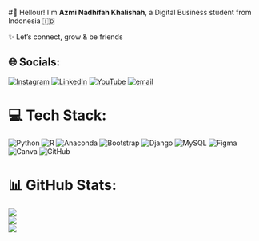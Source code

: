 #👋 Hellour!
I'm **Azmi Nadhifah Khalishah**, a Digital Business student from Indonesia 🇮🇩 

✨ Let’s connect, grow & be friends  <br>


## 🌐 Socials:
[![Instagram](https://img.shields.io/badge/Instagram-%23E4405F.svg?logo=Instagram&logoColor=white)](https://instagram.com/azmiiw._) [![LinkedIn](https://img.shields.io/badge/LinkedIn-%230077B5.svg?logo=linkedin&logoColor=white)](https://linkedin.com/in/azmi-nadhifah-khalishah) [![YouTube](https://img.shields.io/badge/YouTube-%23FF0000.svg?logo=YouTube&logoColor=white)](https://youtube.com/@ankhalishah01) [![email](https://img.shields.io/badge/Email-D14836?logo=gmail&logoColor=white)](mailto:ankhalishah01@gmail,com) 

# 💻 Tech Stack:
![Python](https://img.shields.io/badge/python-3670A0?style=for-the-badge&logo=python&logoColor=ffdd54) ![R](https://img.shields.io/badge/r-%23276DC3.svg?style=for-the-badge&logo=r&logoColor=white) ![Anaconda](https://img.shields.io/badge/Anaconda-%2344A833.svg?style=for-the-badge&logo=anaconda&logoColor=white) ![Bootstrap](https://img.shields.io/badge/bootstrap-%238511FA.svg?style=for-the-badge&logo=bootstrap&logoColor=white) ![Django](https://img.shields.io/badge/django-%23092E20.svg?style=for-the-badge&logo=django&logoColor=white) ![MySQL](https://img.shields.io/badge/mysql-4479A1.svg?style=for-the-badge&logo=mysql&logoColor=white) ![Figma](https://img.shields.io/badge/figma-%23F24E1E.svg?style=for-the-badge&logo=figma&logoColor=white) ![Canva](https://img.shields.io/badge/Canva-%2300C4CC.svg?style=for-the-badge&logo=Canva&logoColor=white) ![GitHub](https://img.shields.io/badge/github-%23121011.svg?style=for-the-badge&logo=github&logoColor=white)
# 📊 GitHub Stats:
![](https://github-readme-stats.vercel.app/api?username=ankhalishah01&theme=dark&hide_border=false&include_all_commits=false&count_private=false)<br/>
![](https://nirzak-streak-stats.vercel.app/?user=ankhalishah01&theme=dark&hide_border=false)<br/>
![](https://github-readme-stats.vercel.app/api/top-langs/?username=ankhalishah01&theme=dark&hide_border=false&include_all_commits=false&count_private=false&layout=compact)

<!-- Proudly created with GPRM ( https://gprm.itsvg.in ) -->
